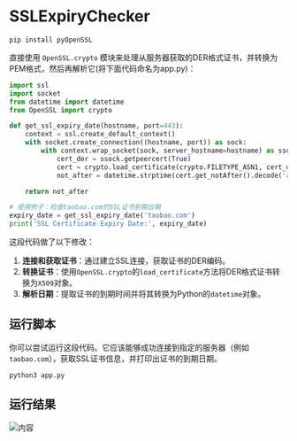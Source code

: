 # SSLExpiryChecker
```
pip install pyOpenSSL
```

直接使用 `OpenSSL.crypto` 模块来处理从服务器获取的DER格式证书，并转换为PEM格式，然后再解析它(将下面代码命名为app.py)：

```python
import ssl
import socket
from datetime import datetime
from OpenSSL import crypto

def get_ssl_expiry_date(hostname, port=443):
    context = ssl.create_default_context()
    with socket.create_connection((hostname, port)) as sock:
        with context.wrap_socket(sock, server_hostname=hostname) as ssock:
            cert_der = ssock.getpeercert(True)
            cert = crypto.load_certificate(crypto.FILETYPE_ASN1, cert_der)
            not_after = datetime.strptime(cert.get_notAfter().decode('ascii'), '%Y%m%d%H%M%SZ')

    return not_after

# 使用例子：检查taobao.com的SSL证书到期日期
expiry_date = get_ssl_expiry_date('taobao.com')
print('SSL Certificate Expiry Date:', expiry_date)
```

这段代码做了以下修改：

1. **连接和获取证书**：通过建立SSL连接，获取证书的DER编码。
2. **转换证书**：使用`OpenSSL.crypto`的`load_certificate`方法将DER格式证书转换为`X509`对象。
3. **解析日期**：提取证书的到期时间并将其转换为Python的`datetime`对象。

## 运行脚本
你可以尝试运行这段代码。它应该能够成功连接到指定的服务器（例如`taobao.com`），获取SSL证书信息，并打印出证书的到期日期。

```
python3 app.py
```
## 运行结果
![内容](https://pbs.twimg.com/media/GLxwniLaAAAVpBg?format=png&name=900x900 "Optional title")


